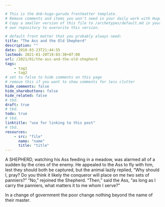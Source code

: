 ```yaml
---

# This is the dnb-hugo-garuda frontmatter template. 
# Remove comments and items you won't need in your daily work with Hugo.
# Copy a smaller version of this file to /archetypes/default.md in your
# own repository to overwrite this version.

# default front matter that you probably always need:
title: "The Ass and the Old Shepherd"
description: ""
date: 2018-03-23T21:44:55
lastmod: 2021-01-20T19:03:30+07:00
url: /2021/01/the-ass-and-the-old-shepherd
tags:
    - tag1
    - tag2
# set to false to hide comments on this page
# remove this if you want to show comments for less clutter
hide_comments: false
hide_sharebuttons: false
hide_related: false
# tbd.
draft: true
# tbd.
todo: true
# tbd.
linktitle: "use for linking to this post"
# tbd.
resources:
    - src: "file"
      name: "name"
      title: "title"
---
```

A SHEPHERD, watching his Ass feeding in a meadow, was alarmed all of a sudden by the cries of the enemy. He appealed to the Ass to fly with him, lest they should both be captured, but the animal lazily replied, “Why should I, pray? Do you think it likely the conqueror will place on me two sets of panniers?” “No,” rejoined the Shepherd. “Then,” said the Ass, “as long as I carry the panniers, what matters it to me whom I serve?”

In a change of government the poor change nothing beyond the name of their master.
